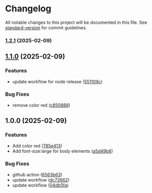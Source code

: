 # Changelog

All notable changes to this project will be documented in this file. See [standard-version](https://github.com/conventional-changelog/standard-version) for commit guidelines.

### [1.2.1](https://github.com/web-nikos/test-releases/compare/v1.2.0...v1.2.1) (2025-02-09)

## [1.1.0](https://github.com/web-nikos/test-releases/compare/v1.0.0...v1.1.0) (2025-02-09)


### Features

* update workflow for node release ([551109c](https://github.com/web-nikos/test-releases/commit/551109c8499b6e41761c9ded6132eae3f1e446d7))


### Bug Fixes

* remove color red ([c850888](https://github.com/web-nikos/test-releases/commit/c850888ec7df41522e8197a855eefaec77e6289c))

## 1.0.0 (2025-02-09)


### Features

* Add color red ([785e413](https://github.com/web-nikos/test-releases/commit/785e4133dafb88a90506f588dffa613fa560100e))
* Add font-size:large for body elements ([a5d49b8](https://github.com/web-nikos/test-releases/commit/a5d49b80274b934aa205dbb153b7d290dceb771b))


### Bug Fixes

* github action ([6563b63](https://github.com/web-nikos/test-releases/commit/6563b63b068973dfdc8b7bdde1992b13499d7988))
* update workflow ([dc72662](https://github.com/web-nikos/test-releases/commit/dc7266294b9d3733f1d8bac0835fa0086e65dabf))
* update workflow ([04db5fa](https://github.com/web-nikos/test-releases/commit/04db5faf9747f5d7c96a3a9f26d4fa08c4e76c0a))
